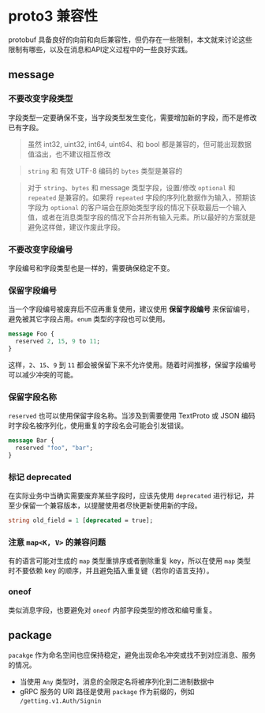 # proto3 兼容性

protobuf 具备良好的向前和向后兼容性，但仍存在一些限制，本文就来讨论这些限制有哪些，以及在消息和API定义过程中的一些良好实践。

## message

### 不要改变字段类型

字段类型一定要确保不变，当字段类型发生变化，需要增加新的字段，而不是修改已有字段。

> 虽然 int32, uint32, int64, uint64、和 bool 都是兼容的，但可能出现数据值溢出，也不建议相互修改

> `string` 和 有效 UTF-8 编码的 `bytes` 类型是兼容的

> 对于 `string`、`bytes` 和 message 类型字段，设置/修改 `optional` 和 `repeated` 是兼容的。如果将 `repeated` 字段的序列化数据作为输入，预期该字段为 `optional` 的客户端会在原始类型字段的情况下获取最后一个输入值，或者在消息类型字段的情况下合并所有输入元素。所以最好的方案就是避免这样做，建议作废此字段。

### 不要改变字段编号

字段编号和字段类型也是一样的，需要确保稳定不变。

### 保留字段编号

当一个字段编号被废弃后不应再重复使用，建议使用 **保留字段编号** 来保留编号，避免被其它字段占用。`enum` 类型的字段也可以使用。

```protobuf
message Foo {
  reserved 2, 15, 9 to 11;
}
```

这样，`2`、`15`、`9` 到 `11` 都会被保留下来不允许使用。随着时间推移，保留字段编号可以减少冲突的可能。

### 保留字段名称

`reserved` 也可以使用保留字段名称。当涉及到需要使用 TextProto 或 JSON 编码时字段名被序列化，使用重复的字段名会可能会引发错误。

```protobuf
message Bar {
  reserved "foo", "bar";
}
```

### 标记 deprecated

在实际业务中当确实需要废弃某些字段时，应该先使用 `deprecated` 进行标记，并至少保留一个兼容版本，以提醒使用者尽快更新使用新的字段。

```protobuf
string old_field = 1 [deprecated = true];
```

### 注意 `map<K, V>` 的兼容问题

有的语言可能对生成的 `map` 类型重排序或者删除重复 key，所以在使用 `map` 类型时不要依赖 key 的顺序，并且避免插入重复键（若你的语言支持）。

### oneof

类似消息字段，也要避免对 `oneof` 内部字段类型的修改和编号重复。


## package

`pacakge` 作为命名空间也应保持稳定，避免出现命名冲突或找不到对应消息、服务的情况。

- 当使用 `Any` 类型时，消息的全限定名将被序列化到二进制数据中
- gRPC 服务的 URI 路径是使用 `package` 作为前缀的，例如 `/getting.v1.Auth/Signin`
